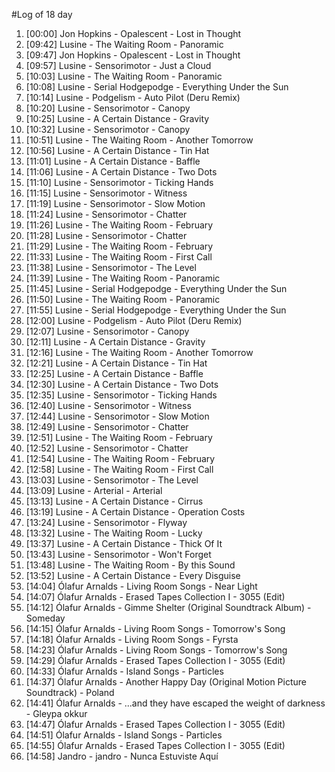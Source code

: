 #Log of 18 day

1. [00:00] Jon Hopkins - Opalescent - Lost in Thought
1. [09:42] Lusine - The Waiting Room - Panoramic
1. [09:47] Jon Hopkins - Opalescent - Lost in Thought
1. [09:57] Lusine - Sensorimotor - Just a Cloud
1. [10:03] Lusine - The Waiting Room - Panoramic
1. [10:08] Lusine - Serial Hodgepodge - Everything Under the Sun
1. [10:14] Lusine - Podgelism - Auto Pilot (Deru Remix)
1. [10:20] Lusine - Sensorimotor - Canopy
1. [10:25] Lusine - A Certain Distance - Gravity
1. [10:32] Lusine - Sensorimotor - Canopy
1. [10:51] Lusine - The Waiting Room - Another Tomorrow
1. [10:56] Lusine - A Certain Distance - Tin Hat
1. [11:01] Lusine - A Certain Distance - Baffle
1. [11:06] Lusine - A Certain Distance - Two Dots
1. [11:10] Lusine - Sensorimotor - Ticking Hands
1. [11:15] Lusine - Sensorimotor - Witness
1. [11:19] Lusine - Sensorimotor - Slow Motion
1. [11:24] Lusine - Sensorimotor - Chatter
1. [11:26] Lusine - The Waiting Room - February
1. [11:28] Lusine - Sensorimotor - Chatter
1. [11:29] Lusine - The Waiting Room - February
1. [11:33] Lusine - The Waiting Room - First Call
1. [11:38] Lusine - Sensorimotor - The Level
1. [11:39] Lusine - The Waiting Room - Panoramic
1. [11:45] Lusine - Serial Hodgepodge - Everything Under the Sun
1. [11:50] Lusine - The Waiting Room - Panoramic
1. [11:55] Lusine - Serial Hodgepodge - Everything Under the Sun
1. [12:00] Lusine - Podgelism - Auto Pilot (Deru Remix)
1. [12:07] Lusine - Sensorimotor - Canopy
1. [12:11] Lusine - A Certain Distance - Gravity
1. [12:16] Lusine - The Waiting Room - Another Tomorrow
1. [12:21] Lusine - A Certain Distance - Tin Hat
1. [12:25] Lusine - A Certain Distance - Baffle
1. [12:30] Lusine - A Certain Distance - Two Dots
1. [12:35] Lusine - Sensorimotor - Ticking Hands
1. [12:40] Lusine - Sensorimotor - Witness
1. [12:44] Lusine - Sensorimotor - Slow Motion
1. [12:49] Lusine - Sensorimotor - Chatter
1. [12:51] Lusine - The Waiting Room - February
1. [12:52] Lusine - Sensorimotor - Chatter
1. [12:54] Lusine - The Waiting Room - February
1. [12:58] Lusine - The Waiting Room - First Call
1. [13:03] Lusine - Sensorimotor - The Level
1. [13:09] Lusine - Arterial - Arterial
1. [13:13] Lusine - A Certain Distance - Cirrus
1. [13:19] Lusine - A Certain Distance - Operation Costs
1. [13:24] Lusine - Sensorimotor - Flyway
1. [13:32] Lusine - The Waiting Room - Lucky
1. [13:37] Lusine - A Certain Distance - Thick Of It
1. [13:43] Lusine - Sensorimotor - Won't Forget
1. [13:48] Lusine - The Waiting Room - By this Sound
1. [13:52] Lusine - A Certain Distance - Every Disguise
1. [14:04] Ólafur Arnalds - Living Room Songs - Near Light
1. [14:07] Ólafur Arnalds - Erased Tapes Collection I - 3055 (Edit)
1. [14:12] Ólafur Arnalds - Gimme Shelter (Original Soundtrack Album) - Someday
1. [14:15] Ólafur Arnalds - Living Room Songs - Tomorrow's Song
1. [14:18] Ólafur Arnalds - Living Room Songs - Fyrsta
1. [14:23] Ólafur Arnalds - Living Room Songs - Tomorrow's Song
1. [14:29] Ólafur Arnalds - Erased Tapes Collection I - 3055 (Edit)
1. [14:33] Ólafur Arnalds - Island Songs - Particles
1. [14:37] Ólafur Arnalds - Another Happy Day (Original Motion Picture Soundtrack) - Poland
1. [14:41] Ólafur Arnalds - ...and they have escaped the weight of darkness - Gleypa okkur
1. [14:47] Ólafur Arnalds - Erased Tapes Collection I - 3055 (Edit)
1. [14:51] Ólafur Arnalds - Island Songs - Particles
1. [14:55] Ólafur Arnalds - Erased Tapes Collection I - 3055 (Edit)
1. [14:58] Jandro - jandro - Nunca Estuviste Aquí
